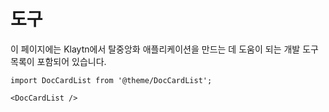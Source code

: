 # 도구

이 페이지에는 Klaytn에서 탈중앙화 애플리케이션을 만드는 데 도움이 되는 개발 도구 목록이 포함되어 있습니다.

```mdx-code-block
import DocCardList from '@theme/DocCardList';

<DocCardList />
```
